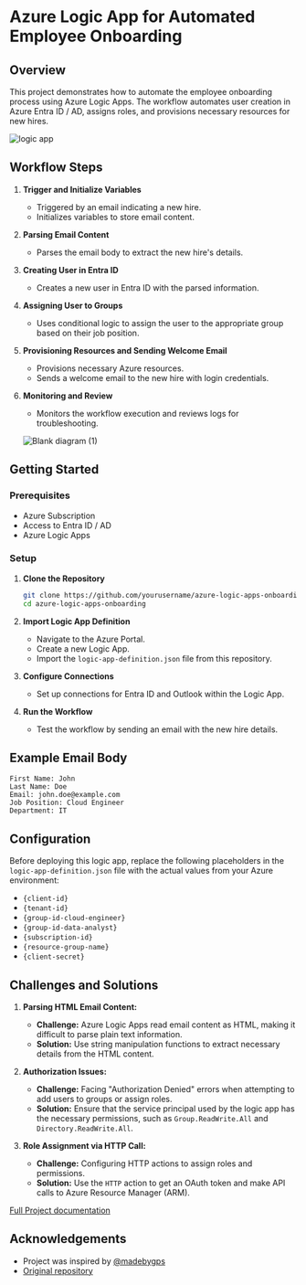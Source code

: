 # Azure Logic App for Automated Employee Onboarding

## Overview

This project demonstrates how to automate the employee onboarding process using Azure Logic Apps. The workflow automates user creation in Azure Entra ID / AD, assigns roles, and provisions necessary resources for new hires.

![logic app](https://github.com/Harbim001/Employee-Onboarding-Automation/assets/98036782/42a379ea-5474-4989-9cb8-f1857808c212)

## Workflow Steps

1. **Trigger and Initialize Variables**
    - Triggered by an email indicating a new hire.
    - Initializes variables to store email content.

2. **Parsing Email Content**
    - Parses the email body to extract the new hire's details.

3. **Creating User in Entra ID**
    - Creates a new user in Entra ID with the parsed information.

4. **Assigning User to Groups**
    - Uses conditional logic to assign the user to the appropriate group based on their job position.

5. **Provisioning Resources and Sending Welcome Email**
    - Provisions necessary Azure resources.
    - Sends a welcome email to the new hire with login credentials.

6. **Monitoring and Review**
    - Monitors the workflow execution and reviews logs for troubleshooting.
  
   ![Blank diagram (1)](https://github.com/Harbim001/Employee-Onboarding-Automation/assets/98036782/0ceb26aa-d6c0-41ca-a89d-e98d7d5c4439)

## Getting Started

### Prerequisites

- Azure Subscription
- Access to Entra ID / AD
- Azure Logic Apps

### Setup

1. **Clone the Repository**

    ```sh
    git clone https://github.com/yourusername/azure-logic-apps-onboarding.git
    cd azure-logic-apps-onboarding
    ```

2. **Import Logic App Definition**

    - Navigate to the Azure Portal.
    - Create a new Logic App.
    - Import the `logic-app-definition.json` file from this repository.

3. **Configure Connections**

    - Set up connections for Entra ID and Outlook within the Logic App.

4. **Run the Workflow**

    - Test the workflow by sending an email with the new hire details.

## Example Email Body

```plaintext
First Name: John
Last Name: Doe
Email: john.doe@example.com
Job Position: Cloud Engineer
Department: IT
```
## Configuration

Before deploying this logic app, replace the following placeholders in the `logic-app-definition.json` file with the actual values from your Azure environment:

- `{client-id}`
- `{tenant-id}`
- `{group-id-cloud-engineer}`
- `{group-id-data-analyst}`
- `{subscription-id}`
- `{resource-group-name}`
- `{client-secret}`

## Challenges and Solutions

1. **Parsing HTML Email Content:**
   - **Challenge:** Azure Logic Apps read email content as HTML, making it difficult to parse plain text information.
   - **Solution:** Use string manipulation functions to extract necessary details from the HTML content.

2. **Authorization Issues:**
   - **Challenge:** Facing "Authorization Denied" errors when attempting to add users to groups or assign roles.
   - **Solution:** Ensure that the service principal used by the logic app has the necessary permissions, such as `Group.ReadWrite.All` and `Directory.ReadWrite.All`.

3. **Role Assignment via HTTP Call:**
   - **Challenge:** Configuring HTTP actions to assign roles and permissions.
   - **Solution:** Use the `HTTP` action to get an OAuth token and make API calls to Azure Resource Manager (ARM).

[Full Project documentation](https://medium.com/@abimbolaibis/azure-administrator-project-1-automating-employee-onboarding-with-azure-logic-apps-5c0c7ac0cdfe)

## Acknowledgements

- Project was inspired by [@madebygps](https://github.com/madebygps)
- [Original repository](https://github.com/madebygps/projects)

